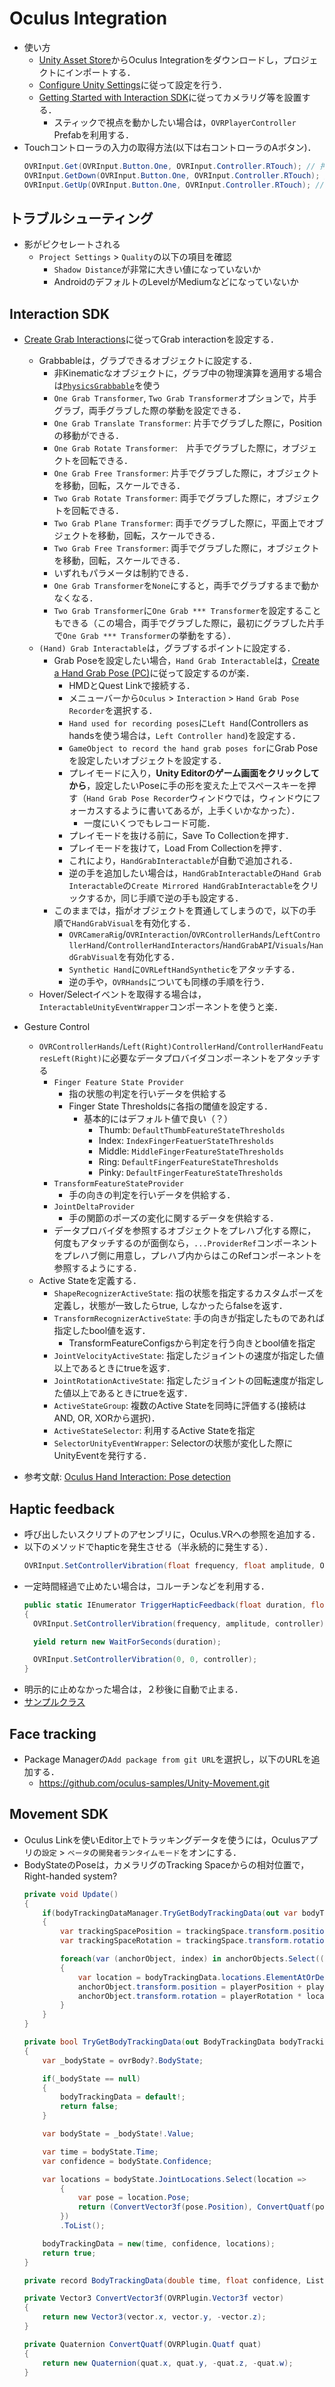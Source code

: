 # Oculus Integration
- 使い方
  - [Unity Asset Store](https://assetstore.unity.com/packages/tools/integration/oculus-integration-82022)からOculus Integrationをダウンロードし，プロジェクトにインポートする．
  - [Configure Unity Settings](https://developer.oculus.com/documentation/unity/unity-conf-settings/)に従って設定を行う．
  - [Getting Started with Interaction SDK](https://developer.oculus.com/documentation/unity/unity-isdk-getting-started/)に従ってカメラリグ等を設置する．
    - スティックで視点を動かしたい場合は，`OVRPlayerController` Prefabを利用する．
- Touchコントローラの入力の取得方法(以下は右コントローラのAボタン)．
  ```c#
  OVRInput.Get(OVRInput.Button.One, OVRInput.Controller.RTouch); // 押されている間はtrue
  OVRInput.GetDown(OVRInput.Button.One, OVRInput.Controller.RTouch); // 押したフレームでtrue
  OVRInput.GetUp(OVRInput.Button.One, OVRInput.Controller.RTouch); // 離したフレームでtrue
  ```

## トラブルシューティング
- 影がピクセレートされる
  - `Project Settings` > `Quality`の以下の項目を確認
    - `Shadow Distance`が非常に大きい値になっていないか
    - AndroidのデフォルトのLevelがMediumなどになっていないか

## Interaction SDK
- [Create Grab Interactions](https://developer.oculus.com/documentation/unity/unity-isdk-create-hand-grab-interactions/)に従ってGrab interactionを設定する．
    - Grabbableは，グラブできるオブジェクトに設定する．
        - 非Kinematicなオブジェクトに，グラブ中の物理演算を適用する場合は[`PhysicsGrabbable`](https://developer.oculus.com/documentation/unity/unity-isdk-using-with-physics/#physicsgrabbable)を使う
        - `One Grab Transformer`, `Two Grab Transformer`オプションで，片手グラブ，両手グラブした際の挙動を設定できる．
        - `One Grab Translate Transformer`: 片手でグラブした際に，Positionの移動ができる．
        - `One Grab Rotate Transformer`:　片手でグラブした際に，オブジェクトを回転できる．
        - `One Grab Free Transformer`: 片手でグラブした際に，オブジェクトを移動，回転，スケールできる．
        - `Two Grab Rotate Transformer`: 両手でグラブした際に，オブジェクトを回転できる．
        - `Two Grab Plane Transformer`: 両手でグラブした際に，平面上でオブジェクトを移動，回転，スケールできる．
        - `Two Grab Free Transformer`: 両手でグラブした際に，オブジェクトを移動，回転，スケールできる．
        - いずれもパラメータは制約できる．
        - `One Grab Transformer`を`None`にすると，両手でグラブするまで動かなくなる．
        - `Two Grab Transformer`に`One Grab *** Transformer`を設定することもできる（この場合，両手でグラブした際に，最初にグラブした片手で`One Grab *** Transformer`の挙動をする）．
    - `(Hand) Grab Interactable`は，グラブするポイントに設定する．
        - Grab Poseを設定したい場合，`Hand Grab Interactable`は，[Create a Hand Grab Pose (PC)](https://developer.oculus.com/documentation/unity/unity-isdk-creating-handgrab-poses/)に従って設定するのが楽．
            - HMDとQuest Linkで接続する． 
            - メニューバーから`Oculus` > `Interaction` > `Hand Grab Pose Recorder`を選択する．
            - `Hand used for recording poses`に`Left Hand`(Controllers as handsを使う場合は，`Left Controller hand`)を設定する．
            - `GameObject to record the hand grab poses for`にGrab Poseを設定したいオブジェクトを設定する．
            - プレイモードに入り，**Unity Editorのゲーム画面をクリックしてから**，設定したいPoseに手の形を変えた上でスペースキーを押す（`Hand Grab Pose Recorder`ウィンドウでは，ウィンドウにフォーカスするように書いてあるが，上手くいかなかった）．
                - 一度にいくつでもレコード可能． 
            - プレイモードを抜ける前に，Save To Collectionを押す．
            - プレイモードを抜けて，Load From Collectionを押す．
            - これにより，`HandGrabInteractable`が自動で追加される．
            - 逆の手を追加したい場合は，`HandGrabInteractable`の`Hand Grab Interactable`の`Create Mirrored HandGrabInteractable`をクリックするか，同じ手順で逆の手も設定する．
        - このままでは，指がオブジェクトを貫通してしまうので，以下の手順で`HandGrabVisual`を有効化する．
          - `OVRCameraRig`/`OVRInteraction`/`OVRControllerHands`/`LeftControllerHand`/`ControllerHandInteractors`/`HandGrabAPI`/`Visuals`/`HandGrabVisual`を有効化する．
          - `Synthetic Hand`に`OVRLeftHandSynthetic`をアタッチする．
          - 逆の手や，`OVRHands`についても同様の手順を行う．
    - Hover/Selectイベントを取得する場合は，`InteractableUnityEventWrapper`コンポーネントを使うと楽．
 
- Gesture Control
  - `OVRControllerHands`/`Left(Right)ControllerHand`/`ControllerHandFeaturesLeft(Right)`に必要なデータプロバイダコンポーネントをアタッチする
    - `Finger Feature State Provider`
      - 指の状態の判定を行いデータを供給する
      - Finger State Thresholdsに各指の閾値を設定する．
        - 基本的にはデフォルト値で良い（？）
          - Thumb: `DefaultThumbFeatureStateThresholds`
          - Index: `IndexFingerFeatuerStateThresholds`
          - Middle: `MiddleFingerFeatureStateThresholds`
          - Ring: `DefaultFingerFeatureStateThresholds`
          - Pinky: `DefaultFingerFeatureStateThresholds`
    - `TransformFeatureStateProvider`
      - 手の向きの判定を行いデータを供給する．
    - `JointDeltaProvider`
      - 手の関節のポーズの変化に関するデータを供給する．
    - データプロバイダを参照するオブジェクトをプレハブ化する際に，何度もアタッチするのが面倒なら，`...ProviderRef`コンポーネントをプレハブ側に用意し，プレハブ内からはこのRefコンポーネントを参照するようにする．
  - Active Stateを定義する．
    - `ShapeRecognizerActiveState`: 指の状態を指定するカスタムポーズを定義し，状態が一致したらtrue, しなかったらfalseを返す．
    - `TransformRecognizerActiveState`: 手の向きが指定したものであれば指定したbool値を返す．
      - TransformFeatureConfigsから判定を行う向きとbool値を指定
    - `JointVelocityActiveState`: 指定したジョイントの速度が指定した値以上であるときにtrueを返す．
    - `JointRotationActiveState`: 指定したジョイントの回転速度が指定した値以上であるときにtrueを返す．
    - `ActiveStateGroup`: 複数のActive Stateを同時に評価する(接続はAND, OR, XORから選択)．
    - `ActiveStateSelector`: 利用するActive Stateを指定
    - `SelectorUnityEventWrapper`: Selectorの状態が変化した際にUnityEventを発行する．
- 参考文献: [Oculus Hand Interaction: Pose detection](https://immersive-insiders.com/blog/oculus-hand-interaction-pose-detection)


## Haptic feedback
- 呼び出したいスクリプトのアセンブリに，Oculus.VRへの参照を追加する．
- 以下のメソッドでhapticを発生させる（半永続的に発生する）．
  ```c#
  OVRInput.SetControllerVibration(float frequency, float amplitude, OVRInput.Controller controllerMask);
  ```
- 一定時間経過で止めたい場合は，コルーチンなどを利用する．
  ```c#
  public static IEnumerator TriggerHapticFeedback(float duration, float frequency, float amplitude, OVRInput.Controller controller)
  {
    OVRInput.SetControllerVibration(frequency, amplitude, controller);

    yield return new WaitForSeconds(duration);

    OVRInput.SetControllerVibration(0, 0, controller);
  }
  ```
- 明示的に止めなかった場合は，２秒後に自動で止まる．
- [サンプルクラス](../Unity/Oculus/VibrationWrapper.cs)

## Face tracking
- Package Managerの`Add package from git URL`を選択し，以下のURLを追加する．
    - https://github.com/oculus-samples/Unity-Movement.git

## Movement SDK
- Oculus Linkを使いEditor上でトラッキングデータを使うには，Oculusアプリの`設定` > `ベータ`の`開発者ランタイムモード`をオンにする．
- BodyStateのPoseは，カメラリグのTracking Spaceからの相対位置で，Right-handed system?
    ```c#
    private void Update()
    {
        if(bodyTrackingDataManager.TryGetBodyTrackingData(out var bodyTrackingData))
        {
            var trackingSpacePosition = trackingSpace.transform.position;
            var trackingSpaceRotation = trackingSpace.transform.rotation;

            foreach(var (anchorObject, index) in anchorObjects.Select((anchorObject, index) => (anchorObject, index)))
            {
                var location = bodyTrackingData.locations.ElementAtOrDefault(index);
                anchorObject.transform.position = playerPosition + playerRotation * (location.position + location.orientation * cubeOffset);
                anchorObject.transform.rotation = playerRotation * location.orientation;
            }
        }
    }

    private bool TryGetBodyTrackingData(out BodyTrackingData bodyTrackingData)
    {
        var _bodyState = ovrBody?.BodyState;

        if(_bodyState == null)
        {
            bodyTrackingData = default!;
            return false;
        }

        var bodyState = _bodyState!.Value;

        var time = bodyState.Time;
        var confidence = bodyState.Confidence;

        var locations = bodyState.JointLocations.Select(location => 
            {
                var pose = location.Pose;
                return (ConvertVector3f(pose.Position), ConvertQuatf(pose.Orientation));
            })
            .ToList();

        bodyTrackingData = new(time, confidence, locations);
        return true;
    }

    private record BodyTrackingData(double time, float confidence, List<(Vector3 position, Quaternion orientation)> locations);
    
    private Vector3 ConvertVector3f(OVRPlugin.Vector3f vector)
    {
        return new Vector3(vector.x, vector.y, -vector.z);
    }

    private Quaternion ConvertQuatf(OVRPlugin.Quatf quat)
    {
        return new Quaternion(quat.x, quat.y, -quat.z, -quat.w);
    }    
    ```
    
